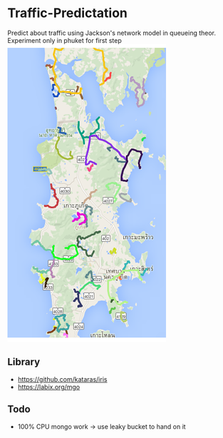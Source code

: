 # Traffic-Predictation
Predict about traffic using Jackson's network model in queueing theor. Experiment only in phuket for first step
![60thread-search](https://raw.githubusercontent.com/ntossapo/Traffic-Predictation/master/60thread.PNG)
## Library
* https://github.com/kataras/iris
* https://labix.org/mgo

## Todo
* 100% CPU mongo work -> use leaky bucket to hand on it
